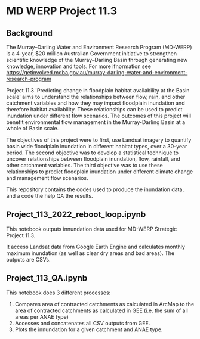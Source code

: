 # MD WERP Project 11.3
## Background

The Murray–Darling Water and Environment Research Program (MD-WERP) is a 4-year, $20 million Australian Government initiative to strengthen scientific knowledge of the Murray–Darling Basin through generating new knowledge, innovation and tools. For more ifnormation see https://getinvolved.mdba.gov.au/murray-darling-water-and-environment-research-program

Project 11.3 'Predicting change in floodplain habitat availability at the Basin scale' aims to understand the relationships between flow, rain, and other catchment variables and how they may impact floodplain inundation and therefore habitat availability. These relationships can be used to predict inundation under different flow scenarios. The outcomes of this project will benefit environmental flow management in the Murray-Darling Basin at a whole of Basin scale. 

The objectives of this project were to first, use Landsat imagery to quantify basin wide floodplain inundation in different habitat types, over a 30-year period. The second objective was to develop a statistical technique to uncover relationships between floodplain inundation, flow, rainfall, and other catchment variables. The third objective was to use these relationships to predict floodplain inundation under different climate change and management flow scenarios.  

This repository contains the codes used to produce the inundation data, and a code the help QA the results.

## Project_113_2022_reboot_loop.ipynb

This notebook outputs innundation data used for MD-WERP Strategic Project 11.3.

It access Landsat data from Google Earth Engine and calculates monthly maximum inundation (as well as clear dry areas and bad areas). 
The outputs are CSVs.

## Project_113_QA.ipynb

This notebook does 3 different processes:
1. Compares area of contracted catchments as calculated in ArcMap to the area of contracted catchments as calculated in GEE 
(i.e. the sum of all areas per ANAE type)
2. Accesses and concatenates all CSV outputs from GEE.
3. Plots the innundation for a given catchment and ANAE type.
